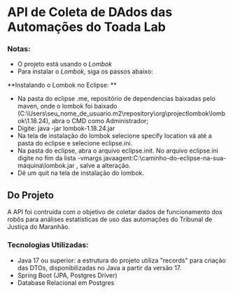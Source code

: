 # API de Coleta de DAdos das Automações do Toada Lab

### Notas:
* O projeto está usando o *Lombok*
* Para instalar o *Lombok*, siga os passos abaixo:
  
**Instalando o Lombok no Eclipse: **
* Na pasta do eclipse .me, repositório de dependencias baixadas pelo maven, onde o lombok foi baixado (C:\Users\seu_nome_de_usuario\.m2\repository\org\projectlombok\lombok\1.18.24), abra o CMD como Administrador;
* Digite: java -jar lombok-1.18.24.jar
* Na tela de instalação do lombok selecione specify location vá até a pasta do eclipse e selecione eclipse.ini.
* Na pasta do eclipse, abra o arquivo eclipse.init. No arquivo eclipse.ini digite no fim da lista -vmargs javaagent:C:\caminho-do-eclipse-na-sua-máquina\lombok.jar , salve a alteração.
* Dê um quit na tela de instalação do lombok.
  
## Do Projeto
A API foi contruída com o objetivo de coletar dados de funcionamento dos robôs para análises estatísticas de uso das automações do Tribunal de Justiça do Maranhão.
  
### Tecnologias Utilizadas:
* Java 17 ou superior: a estrutura do projeto utiliza "records" para criação das DTOs, disponibilizadas no Java a partir da versão 17.
* Spring Boot (JPA, Postgres Driver)
* Database Relacional em Postgres
